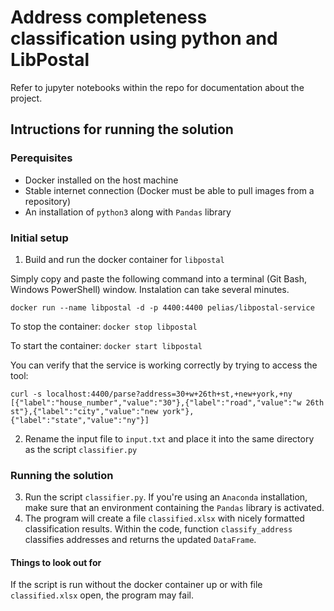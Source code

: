 # Address completeness classification using python and LibPostal

Refer to jupyter notebooks within the repo for documentation about the project.

## Intructions for running the solution
### Perequisites
- Docker installed on the host machine
- Stable internet connection (Docker must be able to pull images from a repository)
- An installation of `python3` along with `Pandas` library

### Initial setup
1. Build and run the docker container for `libpostal`

Simply copy and paste the following command into a terminal (Git Bash, Windows PowerShell) window. Instalation can take several minutes.

`docker run --name libpostal -d -p 4400:4400 pelias/libpostal-service`

To stop the container: `docker stop libpostal`

To start the container: `docker start libpostal`

You can verify that the service is working correctly by trying to access the tool:
```shell
curl -s localhost:4400/parse?address=30+w+26th+st,+new+york,+ny
[{"label":"house_number","value":"30"},{"label":"road","value":"w 26th st"},{"label":"city","value":"new york"},{"label":"state","value":"ny"}]
```
2. Rename the input file to `input.txt` and place it into the same directory as the script `classifier.py`

### Running the solution
3. Run the script `classifier.py`. If you're using an  `Anaconda` installation, make sure that an environment containing the `Pandas` library is activated.
4. The program will create a file `classified.xlsx` with nicely formatted classification results. Within the code, function `classify_address` classifies addresses and returns the updated `DataFrame`.

#### Things to look out for
If the script is run without the docker container up or with file `classified.xlsx` open, the program may fail.